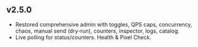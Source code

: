 ## v2.5.0
- Restored comprehensive admin with toggles, QPS caps, concurrency, chaos, manual send (dry-run), counters, inspector, logs, catalog.
- Live polling for status/counters. Health & Pixel Check.
